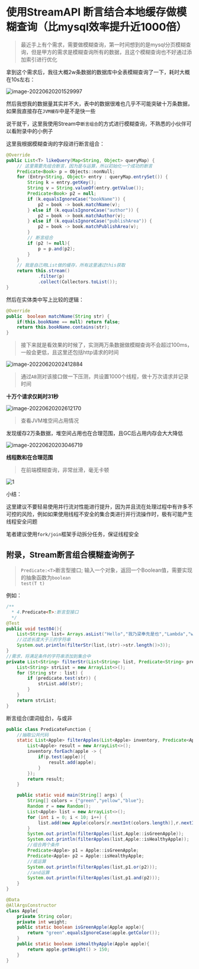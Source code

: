# 使用StreamAPI 断言结合本地缓存做模糊查询（比mysql效率提升近1000倍）

>最近手上有个需求，需要做模糊查询，第一时间想到的是mysql分页模糊查询，但是甲方的需求是模糊查询所有的数据，且这个模糊查询也不好通过添加索引进行优化

拿到这个需求后，我往大概2w条数据的数据库中全表模糊查询了一下，耗时大概在10s左右：

![image-20220620201529997](https://cdn.fengxianhub.top/resources-master/202206202015292.png)

然后我想我的数据量其实并不大，表中的数据很难也几乎不可能突破十万条数据，如果我直接存在`JVM缓存`中是不是快一些

说干就干，这里我使用Stream中`断言组合`的方式进行模糊查询，不熟悉的小伙伴可以看附录中的小例子

这里我根据模糊查询的字段进行断言组合：

```java
@Override
public List<T> likeQuery(Map<String, Object> queryMap) {
    // 这里需要先组合断言，因为是与运算，所以初始化一个成功的断言
    Predicate<Book> p = Objects::nonNull;
    for (Entry<String, Object> entry : queryMap.entrySet()) {
        String k = entry.getKey();
        String v = String.valueOf(entry.getValue());
        Predicate<Book> p2 = null;
        if (k.equalsIgnoreCase("bookName")) {
            p2 = book -> book.matchName(v);
        } else if (k.equalsIgnoreCase("author")) {
            p2 = book -> book.matchAuthor(v);
        } else if (k.equalsIgnoreCase("publishArea")) {
            p2 = book -> book.matchPublishArea(v);
        }
        // 断言组合
        if (p2 != null){
            p = p.and(p2);
        }
    }
    // 我是自己用List做的缓存，所有这里通过this获取
    return this.stream()
            .filter(p)
            .collect(Collectors.toList());
}
```

然后在实体类中写上比较的逻辑：

```java
@Override
public  boolean matchName(String str) {
    if(this.bookName == null) return false;
    return this.bookName.contains(str);
}
```

>接下来就是看效果的时候了，实测两万条数据做模糊查询不会超过100ms，一般会更低，且这里还包括http请求的时间

![image-20220620202412884](https://cdn.fengxianhub.top/resources-master/202206202024026.png)

>通过`AB`测对该接口做一下压测，共设置1000个线程，做十万次请求并记录时间

**十万个请求仅耗时31秒**

![image-20220620202612170](https://cdn.fengxianhub.top/resources-master/202206202026322.png)

>查看JVM堆空间占用情况

发现缓存2万条数据，堆空间占用也在合理范围，且GC后占用内存会大大降低

![image-20220620203046719](https://cdn.fengxianhub.top/resources-master/202206202030811.png)

**线程数和在合理范围**

>在前端模糊查询，非常丝滑，毫无卡顿

![1](https://cdn.fengxianhub.top/resources-master/202206202037282.gif)



小结：

这里建议不要轻易使用并行流对性能进行提升，因为并且流在处理过程中有许多不可控的风险，例如如果使用线程不安全的集合类进行并行流操作时，极有可能产生线程安全问题

笔者建议使用`fork/join`框架手动拆分任务，保证线程安全



## 附录，Stream断言组合模糊查询例子

><code>Predicate:&lt;T&gt;</code>断言型接口; 输入一个对象，返回一个Boolean值，需要实现的抽象函数为<code>boolean test(T t)</code>

例如：

```java
/**
  * 4.Predicate<T>:断言型接口
  */
@Test
public void test04(){
    List<String> list= Arrays.asList("Hello","我乃梁奉先是也","Lambda","www","ok");
    //过滤长度大于三的字符串
    System.out.println(filterStr(list,(str)->str.length()>3));
}
//需求，将满足条件的字符串添加到集合中
private List<String> filterStr(List<String> list, Predicate<String> predicate) {
    List<String> strList = new ArrayList<>();
    for (String str : list) {
        if (predicate.test(str)) {
            strList.add(str);
        }
    }
    return strList;
}
```

断言组合(谓词组合)，与或非

```java
public class PredicateFunction {
    //抽取公共代码
    static List<Apple> filterApples(List<Apple> inventory, Predicate<Apple> p){
        List<Apple> result = new ArrayList<>();
        inventory.forEach(apple -> {
            if(p.test(apple)){
                result.add(apple);
            }
        });
        return result;
    }

    public static void main(String[] args) {
        String[] colors = {"green","yellow","blue"};
        Random r = new Random();
        List<Apple> list = new ArrayList<>();
        for (int i = 0; i < 10; i++) {
            list.add(new Apple(colors[r.nextInt(colors.length)],r.nextInt(200)));
        }
        System.out.println(filterApples(list,Apple::isGreenApple));
        System.out.println(filterApples(list,Apple::isHealthyApple));
        //组合两个条件
        Predicate<Apple> p1 = Apple::isGreenApple;
        Predicate<Apple> p2 = Apple::isHealthyApple;
        //或运算
        System.out.println(filterApples(list,p1.or(p2)));
        //and运算
        System.out.println(filterApples(list,p1.and(p2)));
    }
}

@Data
@AllArgsConstructor
class Apple{
    private String color;
    private int weight;
    public static boolean isGreenApple(Apple apple){
        return "green".equalsIgnoreCase(apple.getColor());
    }
    public static boolean isHealthyApple(Apple apple){
        return apple.getWeight() > 150;
    }
}
```


